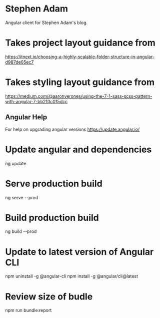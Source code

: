 # Stephen Adam 

Angular client for Stephen Adam's blog.

# Takes project layout guidance from 
https://itnext.io/choosing-a-highly-scalable-folder-structure-in-angular-d987de65ec7

# Takes styling layout guidance from
https://medium.com/@aaronverones/using-the-7-1-sass-scss-pattern-with-angular-7-bb210c015dcc


## Angular Help
For help on upgrading angular versions
https://update.angular.io/

# Update angular and dependencies
ng update

# Serve production build
ng serve --prod

# Build production build
ng build --prod

# Update to latest version of Angular CLI
npm uninstall -g @angular-cli
npm install -g @angular/cli@latest

# Review size of budle
npm run bundle:report
